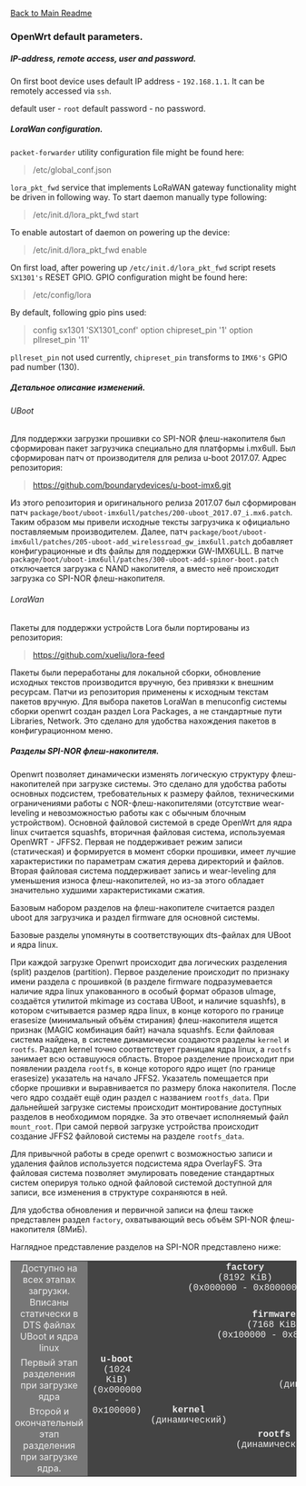 [Back to Main Readme](../README.md)

### OpenWrt default parameters.

##### IP-address, remote access, user and password.

On first boot device uses default IP address - `192.168.1.1`.
It can be remotely accessed via `ssh`.

default user - `root`
default password - no password.

##### LoraWan configuration.

`packet-forwarder` utility configuration file might be found here:
> /etc/global_conf.json

`lora_pkt_fwd` service that implements LoRaWAN gateway functionality might be driven in following way. To start daemon manually type following:
> /etc/init.d/lora_pkt_fwd start

To enable autostart of daemon on powering up the device:
> /etc/init.d/lora_pkt_fwd enable


On first load, after powering up `/etc/init.d/lora_pkt_fwd` script resets `SX1301's` RESET GPIO. GPIO configuration might be found here: 
> /etc/config/lora

By default, following gpio pins used:
> config sx1301 'SX1301_conf'
>        option chipreset_pin '1'
>        option pllreset_pin '11'

`pllreset_pin` not used currently, `chipreset_pin` transforms to `IMX6's` GPIO pad number (130).


##### Детальное описание изменений.

###### UBoot

Для поддержки загрузки прошивки со SPI-NOR флеш-накопителя был сформирован пакет загрузчика специально для платформы i.mx6ull. Был сформирован патч от производителя для релиза u-boot 2017.07. Адрес репозитория:
> https://github.com/boundarydevices/u-boot-imx6.git

Из этого репозитория и оригинального релиза 2017.07 был сформирован патч `package/boot/uboot-imx6ull/patches/200-uboot_2017.07_i.mx6.patch`. Таким образом мы привели исходные тексты загрузчика к официально поставляемым производителем.
Далее, патч `package/boot/uboot-imx6ull/patches/205-uboot-add_wirelessroad_gw_imx6ull.patch` добавляет конфигурационные и dts файлы для поддержки GW-IMX6ULL.
В патче `package/boot/uboot-imx6ull/patches/300-uboot-add-spinor-boot.patch` отключается загрузка с NAND накопителя, а вместо неё происходит загрузка со SPI-NOR флеш-накопителя.

###### LoraWan
Пакеты для поддержки устройств Lora были портированы из репозитория:
> https://github.com/xueliu/lora-feed

Пакеты были переработаны для локальной сборки, обновление исходных текстов производится вручную, без привязки к внешним ресурсам. Патчи из репозитория применены к исходным текстам пакетов вручную.
Для выбора пакетов LoraWan в menuconfig системы сборки openwrt создан раздел Lora Packages, а не стандартные пути Libraries, Network. Это сделано для удобства нахождения пакетов в конфигурационном меню.

##### Разделы SPI-NOR флеш-накопителя.
Openwrt позволяет динамически изменять логическую структуру флеш-накопителей при загрузке системы. Это сделано для удобства работы основных подсистем, требовательных к размеру файлов, техническими ограничениями работы с NOR-флеш-накопителями (отсутствие wear-leveling и невозможностью работы как с обычным блочным устройством).
Основной файловой системой в среде OpenWrt для ядра linux считается squashfs, вторичная файловая система, используемая OpenWRT - JFFS2. Первая не поддерживает режим записи (статическая) и формируется в момент сборки прошивки, имеет лучшие характеристики по параметрам сжатия дерева директорий и файлов. Вторая файловая система поддерживает запись и wear-leveling для уменьшения износа флеш-накопителей, но из-за этого обладает значительно худшими характеристиками сжатия.

Базовым набором разделов на флеш-накопителе считается раздел uboot для загрузчика и раздел firmware для основной системы.

Базовые разделы упомянуты в соответствующих dts-файлах для UBoot и ядра linux.

При каждой загрузке Openwrt происходит два логических разделения (split) разделов (partition). Первое разделение происходит по признаку имени раздела с прошивкой (в разделе firmware подразумевается наличие ядра linux упакованного в особый формат образов uImage, создаётся утилитой mkimage из состава UBoot, и наличие squashfs), в котором считывается размер ядра linux, в конце которого по границе erasesize (минимальный объём стирания) флеш-накопителя ищется признак (MAGIC комбинация байт) начала squashfs. Если файловая система найдена, в системе динамически создаются разделы `kernel` и `rootfs`. Раздел kernel точно соответствует границам ядра linux, а `rootfs` занимает всю оставшуюся область.
Второе разделение происходит при появлении раздела `rootfs`, в конце которого ядро ищет (по границе erasesize) указатель на начало JFFS2. Указатель помещается при сборке прошивки и выравнивается по размеру блока накопителя. После чего ядро создаёт ещё один раздел с названием `rootfs_data`.
При дальнейшей загрузке системы происходит монтирование доступных разделов в необходимом порядке. За это отвечает исполняемый файл `mount_root`. При самой первой загрузке устройства происходит создание JFFS2 файловой системы на разделе `rootfs_data`.

Для привычной работы в среде openwrt с возможностью записи и удаления файлов используется подсистема ядра OverlayFS. Эта файловая система позволяет эмулировать поведение стандартных систем оперируя только одной файловой системой доступной для записи, все изменения в структуре сохраняются в ней. 

Для удобства обновления и первичной записи на флеш также представлен раздел `factory`, охватывающий весь объём SPI-NOR флеш-накопителя (8МиБ).

Наглядное представление разделов на SPI-NOR представлено ниже:

<table width="100%" style="color: #eeeeee; vertical-align: middle; text-align: center;">
  <tr>
    <td rowspan="2" style="background-color: #777777;">
      Доступно на всех этапах загрузки. Вписаны статически в DTS файлах UBoot и ядра linux
    </td>
    <td colspan="4" style="background-color: #444444; font-family: Courier New, monospace">
     <b>factory</b><br>
      (8192 KiB)<br>
      (0x000000 - 0x800000)
    </td>
  </tr>
  <tr>
    <td rowspan="3" style="background-color: #444444; font-family: Courier New, monospace"> 
      <b>u-boot</b><br>
      (1024 KiB)<br>
      (0x000000 - 0x100000)</td>
    <td colspan="3" style="background-color: #444444; font-family: Courier New, monospace">
      <b>firmware</b><br>
    (7168 KiB)<br>
    (0x100000 - 0x800000)
    </td>
  </tr>
  <tr>
    <td style="background-color: #777777;">Первый этап разделения при загрузке ядра</td>
    <td rowspan="2" style="background-color: #444444; font-family: Courier New, monospace">
    <b>kernel</b><br>
    (динамический)
    </td>
    <td colspan="2" style="background-color: #444444; font-family: Courier New, monospace">
    <b>rootfs</b><br>
    (динамический)
    </td>
  </tr>
  <tr>
    <td style="background-color: #777777;">Второй и окончательный этап разделения при загрузке ядра.</td>
    <td style="background-color: #444444; font-family: Courier New, monospace">
    <b>rootfs</b><br>
    (динамический)
    </td>
    <td style="background-color: #444444; font-family: Courier New, monospace">
    <b>rootfs_data</b><br>
    (динамический)
    </td>
  </tr>
</table>
